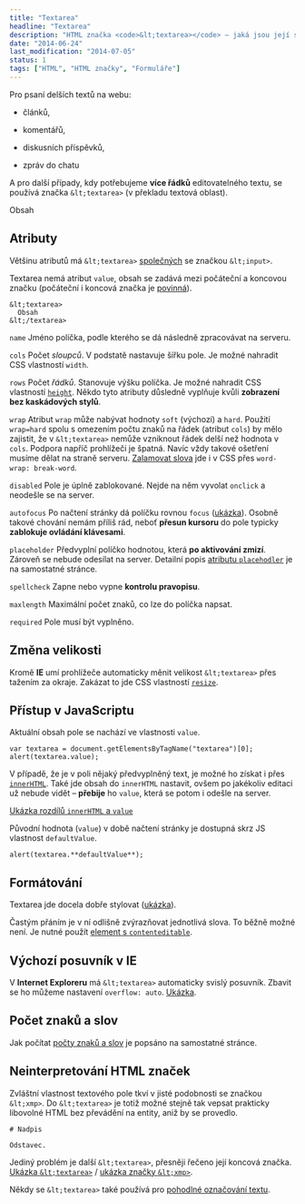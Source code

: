 ```yaml
---
title: "Textarea"
headline: "Textarea"
description: "HTML značka <code>&lt;textarea></code> – jaká jsou její specifika."
date: "2014-06-24"
last_modification: "2014-07-05"
status: 1
tags: ["HTML", "HTML značky", "Formuláře"]
---
```


Pro psaní delších textů na webu:

  - článků,

  - komentářů,

  - diskusních příspěvků,

  - zpráv do chatu

A pro další případy, kdy potřebujeme **více řádků** editovatelného textu, se používá značka `&lt;textarea>` (v překladu textová oblast).

  Obsah

## Atributy

Většinu atributů má `&lt;textarea>` [společných](/input#obecne-atributy) se značkou `&lt;input>`.

Textarea nemá atribut `value`, obsah se zadává mezi počáteční a koncovou značku (počáteční i koncová značka je [povinná](/html-znacky#povinne)).

```
&lt;textarea>
  Obsah
&lt;/textarea>
```

  `name`
  Jméno políčka, podle kterého se dá následně zpracovávat na serveru.
  
  `cols`
  Počet *sloupců*. V podstatě nastavuje šířku pole. Je možné nahradit CSS vlastností `width`.
  
  `rows`
  Počet *řádků*. Stanovuje výšku políčka. Je možné nahradit CSS vlastností [`height`](/height). Někdo tyto atributy důsledně vyplňuje kvůli **zobrazení bez kaskádových stylů**.  
  
  `wrap`
  Atribut `wrap` může nabývat hodnoty `soft` (výchozí) a `hard`. Použití `wrap=hard` spolu s omezením počtu znaků na řádek (atribut `cols`) by mělo zajistit, že v `&lt;textarea>` nemůže vzniknout řádek delší než hodnota v `cols`. Podpora napříč prohlížeči je špatná. Navíc vždy takové ošetření musíme dělat na straně serveru. [Zalamovat slova](/zalamovani-slov) jde i v CSS přes `word-wrap: break-word`.    
  
  `disabled`
  Pole je úplně zablokované. Nejde na něm vyvolat `onclick` a neodešle se na server.  
  
  `autofocus`
  Po načtení stránky dá políčku rovnou `focus` ([ukázka](http://kod.djpw.cz/zbeb)). Osobně takové chování nemám příliš rád, neboť **přesun kursoru** do pole typicky **zablokuje ovládání klávesami**.  
  
  `placeholder`
  Předvyplní políčko hodnotou, která **po aktivování zmizí**. Zároveň se nebude odesílat na server. Detailní popis [atributu `placehodler`](/placeholder) je na samostatné stránce.  
  
  `spellcheck`
  Zapne nebo vypne **kontrolu pravopisu**.   
  
  `maxlength`
  Maximální počet znaků, co lze do políčka napsat.
  
  `required`
  Pole musí být vyplněno.  

## Změna velikosti

Kromě **IE** umí prohlížeče automaticky měnit velikost `&lt;textarea>` přes tažením za okraje. Zakázat to jde CSS vlastností [`resize`](/resize).

## Přístup v JavaScriptu

Aktuální obsah pole se nachází ve vlastnosti `value`.

```
var textarea = document.getElementsByTagName("textarea")[0];
alert(textarea.value);
```

V případě, že je v poli nějaký předvyplněný text, je možné ho získat i přes [`innerHTML`](/innerhtml). Také jde obsah do `innerHTML` nastavit, ovšem po jakékoliv editaci už nebude vidět – **přebije** ho `value`, která se potom i odešle na server.

[Ukázka rozdílů `innerHTML` a `value`](http://kod.djpw.cz/bceb)

Původní hodnota (`value`) v době načtení stránky je dostupná skrz JS vlastnost `defaultValue`.

```
alert(textarea.**defaultValue**);
```

## Formátování

Textarea jde docela dobře stylovat ([ukázka](http://kod.djpw.cz/fceb)).

Častým přáním je v ní odlišně zvýrazňovat jednotlivá slova. To běžně možné není. Je nutné použít [element s `contenteditable`](/vlastni-wysiwyg).

## Výchozí posuvník v IE

V **Internet Exploreru** má `&lt;textarea>` automaticky svislý posuvník. Zbavit se ho můžeme nastavení `overflow: auto`. [Ukázka](http://kod.djpw.cz/cceb).

## Počet znaků a slov

Jak počítat [počty znaků a slov](/pocet-znaku) je popsáno na samostatné stránce.

## Neinterpretování HTML značek

Zvláštní vlastnost textového pole tkví v jisté podobnosti se značkou `&lt;xmp>`. Do `&lt;textarea>` je totiž možné stejně tak vepsat prakticky libovolné HTML bez převádění na entity, aniž by se provedlo.

    # Nadpis

    Odstavec.

Jediný problém je další `&lt;textarea>`, přesněji řečeno její koncová značka. [Ukázka `&lt;textarea>`](http://kod.djpw.cz/dceb) / [ukázka značky `&lt;xmp>`](http://kod.djpw.cz/eceb).

Někdy se `&lt;textarea>` také používá pro [pohodlné označování textu](/oznaceni-textu).